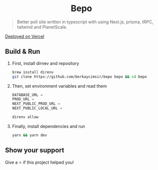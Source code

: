 <h1 style="text-align: center;">Bepo</h1>

> Better poll site written in typescript with using Next.js, prisma, tRPC, tailwind and PlanetScale.

[Deployed on Vercel](https://bepo.vercel.app)

## Build & Run

1. First, install dirnev and repository

   ```sh
   brew install direnv
   git clone https://github.com/berkaycimsir/bepo bepo && cd bepo
   ```

2. Then, set environment variables and read them

   ```ts
   DATABASE_URL =
   PROD_URL =
   NEXT_PUBLIC_PROD_URL =
   NEXT_PUBLIC_LOCAL_URL =
   ```

   ```sh
   direnv allow
   ```

3. Finally, install dependencies and run

   ```sh
   yarn && yarn dev
   ```

## Show your support

Give a ⭐️ if this project helped you!
